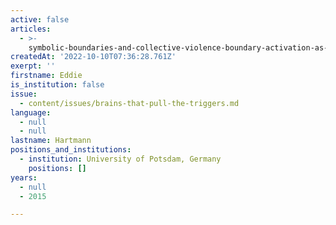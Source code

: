 ```yaml
---
active: false
articles:
  - >-
    symbolic-boundaries-and-collective-violence-boundary-activation-as-a-key-mechanism-of-collective-violent-behaviour
createdAt: '2022-10-10T07:36:28.761Z'
exerpt: ''
firstname: Eddie
is_institution: false
issue:
  - content/issues/brains-that-pull-the-triggers.md
language:
  - null
  - null
lastname: Hartmann
positions_and_institutions: 
  - institution: University of Potsdam, Germany
    positions: []
years:
  - null
  - 2015

---
```

